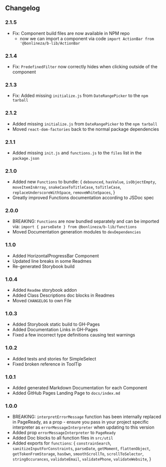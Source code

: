 
## Changelog
### 2.1.5
- Fix: Component build files are now available in NPM repo
  - now we can import a component via code `import ActionBar from '@bonlineza/b-lib/ActionBar`

### 2.1.4
- Fix: `PredefinedFilter` now correctly hides when clicking outside of the component

### 2.1.3
- Fix: Added missing `initialize.js` from `DateRangePicker` to the `npm tarball`

### 2.1.2
- Added missing `initialize.js` from `DateRangePicker` to the `npm tarball`
- Moved `react-dom-factories` back to the normal package dependencies

### 2.1.1
- Added missing `init.js` and `functions.js` to the `files` list in the `package.json`

### 2.1.0
- Added new `Functions` to bundle: {
  `debounced`,
  `hasValue`,
  `isObjectEmpty`,
  `moveItemInArray`,
  `snakeCaseToTitleCase`,
  `toTitleCase`,
  `replaceUnderscoreWithSpace`,
  `removeWhiteSpaces`,
}
- Greatly improved Functions documentation according to JSDoc spec

### 2.0.0
- BREAKING: `Functions` are now bundled separately and can be imported via: `import { parseDate } from @bonlineza/b-lib/functions`
- Moved Documentation generation modules to `devDependencies`

### 1.1.0
- Added HorizontalProgressBar Component
- Updated line breaks in some Readmes 
- Re-generated Storybook build 

### 1.0.4
- Added `Readme` storybook addon
- Added Class Descriptions doc blocks in Readmes
- Moved `CHANGELOG` to own File

### 1.0.3
- Added Storybook static build to GH-Pages
- Added Documentation Links in GH-Pages
- Fixed a few incorrect type definitions causing test warnings

### 1.0.2
- Added tests and stories for SimpleSelect
- Fixed broken reference in ToolTip

### 1.0.1
- Added generated Markdown Documentation for each Component
- Added GitHub Pages Landing Page to `docs/index.md`

### 1.0.0
- BREAKING: `interpretErrorMessage` function has been internally replaced in PageReady, as a prop - ensure you pass in your project specific interpreter as `errorMessageInterpreter` when updating to this version
- Added prop `errorMessageInterpreter` to `PageReady`
- Added Doc blocks to all function files in `src/util`
- Added exports for `functions`: {
  `constrainSearch`,
  `sanitizeInputForConstraints`,
  `parseDate`,
  `getMoment`,
  `flattenObject`,
  `getTokenFromStorage`,
  `hasOwn`,
  `smoothScrollTo`,
  `scrollToSelector`,
  `stringOccurances`,
  `validateEmail`,
  `validatePhone`,
  `validateWebsite`,
}

